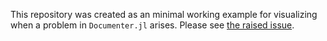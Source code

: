 This repository was created as an minimal working example for visualizing when a problem in `Documenter.jl` arises. Please see [the raised issue](https://github.com/JuliaDocs/Documenter.jl/issues/1523).
